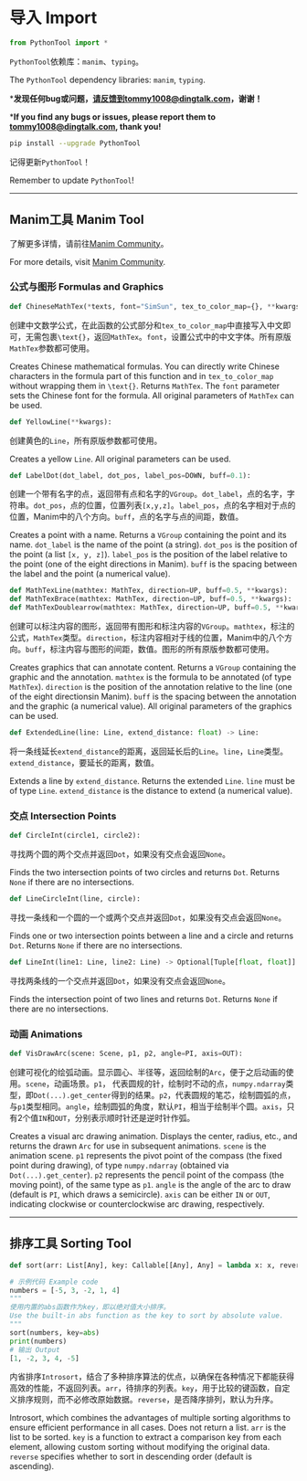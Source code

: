 # 导入 Import

```python
from PythonTool import *
```

`PythonTool`依赖库：`manim`、`typing`。

The `PythonTool` dependency libraries: `manim`, `typing`.

***发现任何bug或问题，请反馈到tommy1008@dingtalk.com，谢谢！** 

***If you find any bugs or issues, please report them to tommy1008@dingtalk.com, thank you!**

```bash
pip install --upgrade PythonTool
```

记得更新`PythonTool`！

Remember to update `PythonTool`!

---

## Manim工具 Manim Tool

了解更多详情，请前往[Manim Community](https://www.manim.community)。

For more details, visit [Manim Community](https://www.manim.community).

### 公式与图形 Formulas and Graphics

```python
def ChineseMathTex(*texts, font="SimSun", tex_to_color_map={}, **kwargs):
```

创建中文数学公式，在此函数的公式部分和`tex_to_color_map`中直接写入中文即可，无需包裹`\text{}`，返回`MathTex`。`font`，设置公式中的中文字体。所有原版`MathTex`参数都可使用。

Creates Chinese mathematical formulas. You can directly write Chinese characters in the formula part of this function and in `tex_to_color_map` without wrapping them in `\text{}`. Returns `MathTex`. The `font` parameter sets the Chinese font for the formula. All original parameters of `MathTex` can be used.

```python
def YellowLine(**kwargs):
```

创建黄色的`Line`，所有原版参数都可使用。

Creates a yellow `Line`. All original parameters can be used.

```python
def LabelDot(dot_label, dot_pos, label_pos=DOWN, buff=0.1):
```

创建一个带有名字的点，返回带有点和名字的`VGroup`。`dot_label`，点的名字，字符串。`dot_pos`，点的位置，位置列表`[x,y,z]`。`label_pos`，点的名字相对于点的位置，Manim中的八个方向。`buff`，点的名字与点的间距，数值。

Creates a point with a name. Returns a `VGroup` containing the point and its name. `dot_label` is the name of the point (a string). `dot_pos` is the position of the point (a list `[x, y, z]`). `label_pos` is the position of the label relative to the point (one of the eight directions in Manim). `buff` is the spacing between the label and the point (a numerical value).

```python
def MathTexLine(mathtex: MathTex, direction=UP, buff=0.5, **kwargs):
def MathTexBrace(mathtex: MathTex, direction=UP, buff=0.5, **kwargs):
def MathTexDoublearrow(mathtex: MathTex, direction=UP, buff=0.5, **kwargs):
```

创建可以标注内容的图形，返回带有图形和标注内容的`VGroup`。`mathtex`，标注的公式，`MathTex`类型。`direction`，标注内容相对于线的位置，Manim中的八个方向。`buff`，标注内容与图形的间距，数值。图形的所有原版参数都可使用。

Creates graphics that can annotate content. Returns a `VGroup` containing the graphic and the annotation. `mathtex` is the formula to be annotated (of type `MathTex`). `direction` is the position of the annotation relative to the line (one of the eight directionsin Manim). `buff` is the spacing between the annotation and the graphic (a numerical value). All original parameters of the graphics can be used.

```python
def ExtendedLine(line: Line, extend_distance: float) -> Line:
```

将一条线延长`extend_distance`的距离，返回延长后的`Line`。`line`，`Line`类型。`extend_distance`，要延长的距离，数值。

Extends a line by `extend_distance`. Returns the extended `Line`. `line` must be of type `Line`. `extend_distance` is the distance to extend (a numerical value).

### 交点 Intersection Points

```python
def CircleInt(circle1, circle2):
```

寻找两个圆的两个交点并返回`Dot`，如果没有交点会返回`None`。

Finds the two intersection points of two circles and returns `Dot`. Returns `None` if there are no intersections.

```python
def LineCircleInt(line, circle):
```

寻找一条线和一个圆的一个或两个交点并返回`Dot`，如果没有交点会返回`None`。

Finds one or two intersection points between a line and a circle and returns `Dot`. Returns `None` if there are no intersections.

```python
def LineInt(line1: Line, line2: Line) -> Optional[Tuple[float, float]]:
```

寻找两条线的一个交点并返回`Dot`，如果没有交点会返回`None`。

Finds the intersection point of two lines and returns `Dot`. Returns `None` if there are no intersections.

### 动画 Animations

```python
def VisDrawArc(scene: Scene, p1, p2, angle=PI, axis=OUT):
```

 创建可视化的绘弧动画。显示圆心、半径等，返回绘制的`Arc`，便于之后动画的使用。`scene`，动画场景。`p1`， 代表圆规的针，绘制时不动的点，`numpy.ndarray`类型，即`Dot(...).get_center`得到的结果。`p2`，代表圆规的笔芯，绘制圆弧的点，与`p1`类型相同。`angle`，绘制圆弧的角度，默认`PI`，相当于绘制半个圆。`axis`，只有2个值`IN`和`OUT`，分别表示顺时针还是逆时针作弧。

Creates a visual arc drawing animation. Displays the center, radius, etc., and returns the drawn `Arc` for use in subsequent animations. `scene` is the animation scene. `p1` represents the pivot point of the compass (the fixed point during drawing), of type `numpy.ndarray` (obtained via `Dot(...).get_center`). `p2` represents the pencil point of the compass (the moving point), of the same type as `p1`. `angle` is the angle of the arc to draw (default is `PI`, which draws a semicircle). `axis` can be either `IN` or `OUT`, indicating clockwise or counterclockwise arc drawing, respectively.

---

## 排序工具 Sorting Tool

```python
def sort(arr: List[Any], key: Callable[[Any], Any] = lambda x: x, reverse: bool = False) -> None:

# 示例代码 Example code
numbers = [-5, 3, -2, 1, 4]
"""
使用内置的abs函数作为key，即以绝对值大小排序。
Use the built-in abs function as the key to sort by absolute value.
"""
sort(numbers, key=abs)
print(numbers)
# 输出 Output
[1, -2, 3, 4, -5]
```

内省排序`Introsort`，结合了多种排序算法的优点，以确保在各种情况下都能获得高效的性能，不返回列表。`arr`，待排序的列表。`key`，用于比较的键函数，自定义排序规则，而不必修改原始数据。`reverse`，是否降序排列，默认为升序。

Introsort, which combines the advantages of multiple sorting algorithms to ensure efficient performance in all cases. Does not return a list. `arr` is the list to be sorted. `key` is a function to extract a comparison key from each element, allowing custom sorting without modifying the original data. `reverse` specifies whether to sort in descending order (default is ascending).
